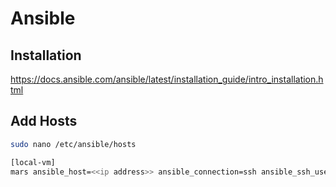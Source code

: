 # Ansible

## Installation

<https://docs.ansible.com/ansible/latest/installation_guide/intro_installation.html>

## Add Hosts

```bash
sudo nano /etc/ansible/hosts
```

```bash
[local-vm]
mars ansible_host=<<ip address>> ansible_connection=ssh ansible_ssh_user=<<user>> ansible_ssh_pass=<<password>>
```
